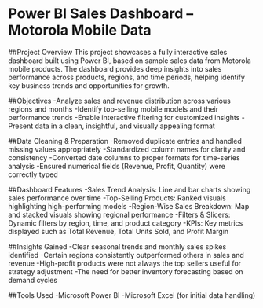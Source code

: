 # Power BI Sales Dashboard – Motorola Mobile Data
##Project Overview
This project showcases a fully interactive sales dashboard built using Power BI, based on sample sales data from Motorola mobile products. The dashboard provides deep insights into sales performance across products, regions, and time periods, helping identify key business trends and opportunities for growth.

##Objectives
-Analyze sales and revenue distribution across various regions and months
-Identify top-selling mobile models and their performance trends
-Enable interactive filtering for customized insights
-Present data in a clean, insightful, and visually appealing format

##Data Cleaning & Preparation
-Removed duplicate entries and handled missing values appropriately
-Standardized column names for clarity and consistency
-Converted date columns to proper formats for time-series analysis
-Ensured numerical fields (Revenue, Profit, Quantity) were correctly typed

##Dashboard Features
-Sales Trend Analysis: Line and bar charts showing sales performance over time
-Top-Selling Products: Ranked visuals highlighting high-performing models
-Region-Wise Sales Breakdown: Map and stacked visuals showing regional performance
-Filters & Slicers: Dynamic filters by region, time, and product category
-KPIs: Key metrics displayed such as Total Revenue, Total Units Sold, and Profit Margin

##Insights Gained
-Clear seasonal trends and monthly sales spikes identified
-Certain regions consistently outperformed others in sales and revenue
-High-profit products were not always the top sellers useful for strategy adjustment
-The need for better inventory forecasting based on demand cycles

##Tools Used
-Microsoft Power BI
-Microsoft Excel (for initial data handling)







